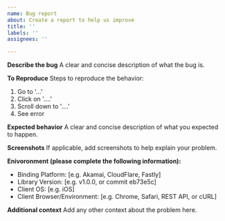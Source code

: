 ```yaml
---
name: Bug report
about: Create a report to help us improve
title: ''
labels: ''
assignees: ''

---
```


**Describe the bug**
A clear and concise description of what the bug is.

**To Reproduce**
Steps to reproduce the behavior:
1. Go to '...'
2. Click on '....'
3. Scroll down to '....'
4. See error

**Expected behavior**
A clear and concise description of what you expected to happen.

**Screenshots**
If applicable, add screenshots to help explain your problem.

**Enivoronment (please complete the following information):**
 - Binding Platform: [e.g. Akamai, CloudFlare, Fastly]
 - Library Version: [e.g. v1.0.0, or commit eb73e5c]
 - Client OS: [e.g. iOS]
 - Client Browser/Environment: [e.g. Chrome, Safari, REST API, or cURL]

**Additional context**
Add any other context about the problem here.
